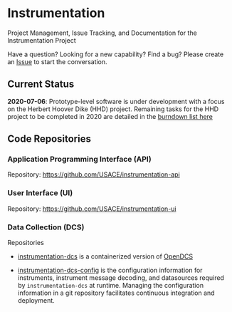 # Instrumentation

Project Management, Issue Tracking, and Documentation for the Instrumentation Project

Have a question?  Looking for a new capability?  Find a bug?  Please create an [Issue](https://github.com/USACE/instrumentation/issues) to start the conversation.

## Current Status

__2020-07-06__: Prototype-level software is under development with a focus on the Herbert Hoover Dike (HHD) project. Remaining tasks for the HHD project to be completed in 2020 are detailed in the [burndown list here](2020_burndown_hhd.md)

## Code Repositories 

### Application Programming Interface (API)

Repository: https://github.com/USACE/instrumentation-api

### User Interface (UI)

Repository: https://github.com/USACE/instrumentation-ui

### Data Collection (DCS)

Repositories

- [instrumentation-dcs]() is a containerized version of [OpenDCS](https://hdsc.nws.noaa.gov/pub/hads/shef_products/OPENDCS-LRGS-UserGuide.pdf)

- [instrumentation-dcs-config]() is the configuration information for instruments, instrument message decoding, and datasources required by `instrumentation-dcs` at runtime.  Managing the configuration information in a git repository facilitates continuous integration and deployment.

